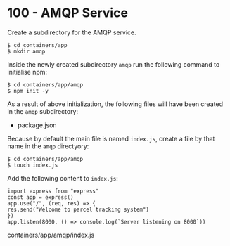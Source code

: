 # 100 - AMQP Service

Create a subdirectory for the AMQP service.

```
$ cd containers/app
$ mkdir amqp
```

Inside the newly created subdirectory ```amqp``` run the following command to initialise npm:

```
$ cd containers/app/amqp
$ npm init -y
```

As a result of above initialization, the following files will have been created in the ```amqp``` subdirectory:

- package.json

Because by default the main file is named ```index.js```, create a file by that name in the ```amqp``` directyory:

```
$ cd containers/app/amqp
$ touch index.js
```

Add the following content to ```index.js```:

```
import express from "express"              
const app = express()              
app.use("/", (req, res) => {                
res.send("Welcome to parcel tracking system")              
})              
app.listen(8000, () => console.log(`Server listening on 8000`))
```
containers/app/amqp/index.js
